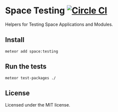 # Space Testing [![Circle CI](https://circleci.com/gh/meteor-space/testing.svg?style=svg)](https://circleci.com/gh/meteor-space/testing)

Helpers for Testing Space Applications and Modules.

## Install
`meteor add space:testing`

## Run the tests
`meteor test-packages ./`

## License
Licensed under the MIT license.
